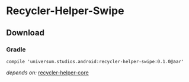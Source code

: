 Recycler-Helper-Swipe
===============

## Download ##

### Gradle ###

    compile 'universum.studios.android:recycler-helper-swipe:0.1.0@aar'

_depends on:_
[recycler-helper-core](https://github.com/universum-studios/android_recycler/tree/master/library-helper-core)